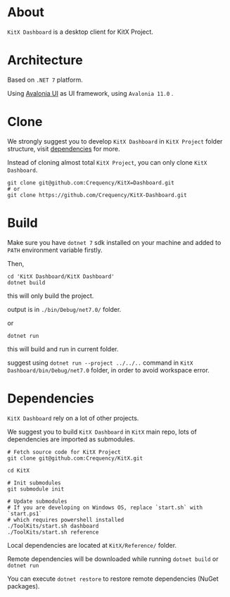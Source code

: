 # About

`KitX Dashboard` is a desktop client for KitX Project.

# Architecture

Based on `.NET 7` platform.

Using [Avalonia UI](https://avaloniaui.net) as UI framework, using `Avalonia 11.0` .

# Clone

We strongly suggest you to develop `KitX Dashboard` in `KitX Project` folder structure, visit [dependencies](#dependencies) for more.

Instead of cloning almost total `KitX Project`, you can only clone `KitX Dashboard`.

```shell
git clone git@github.com:Crequency/KitX=Dashboard.git
# or
git clone https://github.com/Crequency/KitX-Dashboard.git
```

# Build

Make sure you have `dotnet 7` sdk installed on your machine and added to `PATH` environment variable firstly.

Then,

```shell
cd 'KitX Dashboard/KitX Dashboard'
dotnet build
```

this will only build the project.

output is in `./bin/Debug/net7.0/` folder.

or

```shell
dotnet run
```

this will build and run in current folder.

suggest using `dotnet run --project ../../..` command in `KitX Dashboard/bin/Debug/net7.0` folder, in order to avoid workspace error.

# Dependencies

`KitX Dashboard` rely on a lot of other projects.

We suggest you to build `KitX Dashboard` in `KitX` main repo, lots of dependencies are imported as submodules.

```shell
# Fetch source code for KitX Project
git clone git@github.com:Crequency/KitX.git

cd KitX

# Init submodules
git submodule init

# Update submodules
# If you are developing on Windows OS, replace `start.sh` with `start.ps1`
# which requires powershell installed
./ToolKits/start.sh dashboard
./ToolKits/start.sh reference
```

Local dependencies are located at `KitX/Reference/` folder.

Remote dependencies will be downloaded while running `dotnet build` or `dotnet run`

You can execute `dotnet restore` to restore remote dependencies (NuGet packages).


